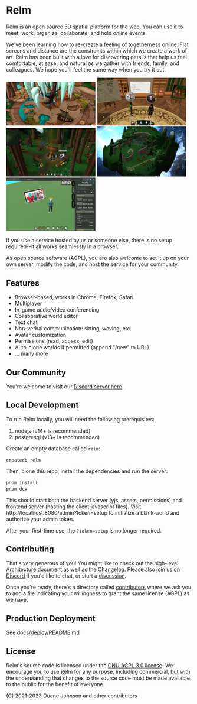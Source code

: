# Relm

Relm is an open source 3D spatial platform for the web. You can use it to meet, work, organize, collaborate, and hold online events.

We've been learning how to re-create a feeling of togetherness online. Flat screens and distance are the constraints within which we create a work of art. Relm has been built with a love for discovering details that help us feel comfortable, at ease, and natural as we gather with friends, family, and colleagues. We hope you'll feel the same way when you try it out.

<div>
    <img src="docs/scr1-quester.jpg" alt="Screenshot 1 - Quester" width="48%">
    <img src="docs/scr2-whiteboard.jpg" alt="Screenshot 2 - Whiteboard" width="48%">
</div>
<div>
    <img src="docs/scr3-pineforest.jpg" alt="Screenshot 3 - Pine Forest" width="48%">
    <img src="docs/scr4-float-island.jpg" alt="Screenshot 4 - Floating Island" width="48%">
</div>
<div>
    <img src="docs/scr5-builder-mode.jpg" alt="Screenshot 5 - Builder Mode" width="48%">
</div>

If you use a service hosted by us or someone else, there is no setup required--it all works seamlessly in a browser.

As open source software (AGPL), you are also welcome to set it up on your own server, modify the code, and host the service for your community.

## Features

- Browser-based, works in Chrome, Firefox, Safari
- Multiplayer
- In-game audio/video conferencing
- Collaborative world editor
- Text chat
- Non-verbal communication: sitting, waving, etc.
- Avatar customization
- Permissions (read, access, edit)
- Auto-clone worlds if permitted (append "/new" to URL)
- ... many more

## Our Community

You're welcome to visit our [Discord server here](https://discord.gg/4HEgzrErAd).

## Local Development

To run Relm locally, you will need the following prerequisites:

1. nodejs (v14+ is recommended)
2. postgresql (v13+ is recommended)

Create an empty database called `relm`:

```
createdb relm
```

Then, clone this repo, install the dependencies and run the server:

```bash
pnpm install
pnpm dev
```

This should start both the backend server (yjs, assets, permissions) and frontend server (hosting the client javascript files). Visit http://localhost:8080/admin?token=setup to initialize a blank world and authorize your admin token.

After your first-time use, the `?token=setup` is no longer required.

## Contributing

That's very generous of you! You might like to check out the high-level [Architecture](ARCHITECTURE.md) document as well as the [Changelog](CHANGELOG.md). Please also join us on [Discord](https://discord.gg/4HEgzrErAd) if you'd like to chat, or start a [discussion](discussions).

Once you're ready, there's a directory called [contributors](contributors) where we ask you to add a file indicating your willingness to grant the same license (AGPL) as we have.

## Production Deployment

See [docs/deploy/README.md](docs/deploy/README.md)

## License

Relm's source code is licensed under the [GNU AGPL 3.0 license](LICENSE). We encourage you to use Relm for any purpose, including commercial, but with the understanding that changes to the source code must be made available to the public for the benefit of everyone.

(C) 2021-2023 Duane Johnson and other contributors
